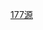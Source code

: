[177源](yuedu://booksource/importonline?src=https://gitee.com/ch4nge/readbook/raw/master/booksource9)